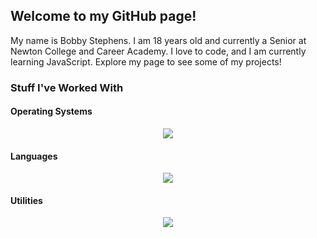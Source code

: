 ## Welcome to my GitHub page!

My name is Bobby Stephens. I am 18 years old and currently a Senior at Newton College and Career Academy. I love to code, and I am currently learning JavaScript. Explore my page to see some of my projects!

### Stuff I've Worked With

#### Operating Systems
<p align="center">
  <a href="https://skillicons.dev">
    <img src="https://skillicons.dev/icons?i=debian,raspberrypi,windows,apple,arch" />
  </a>
</p>

#### Languages
<p align="center">
  <a href="https://skillicons.dev">
    <img src="https://skillicons.dev/icons?i=cpp,js,latex,python,java,md" />
  </a>
</p>

#### Utilities
<p align="center">
  <a href="https://skillicons.dev">
    <img src="https://skillicons.dev/icons?i=vscode,bash,firebase" />
  </a>
